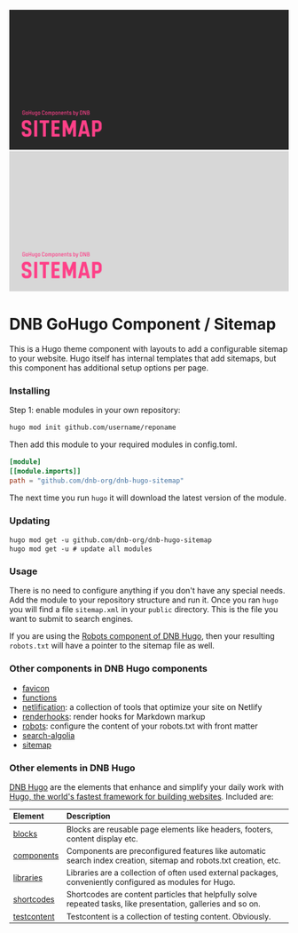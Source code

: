 <!--- CARD BEGIN --->

![DNB-Hugo/HEAD](.github/github-card-dark.png#gh-dark-mode-only)
![DNB-Hugo/HEAD](.github/github-card-light.png#gh-light-mode-only)

<!--- CARD END --->

# DNB GoHugo Component / Sitemap

This is a Hugo theme component with layouts to add a configurable sitemap to your website. Hugo itself has internal templates that add sitemaps, but this component has additional setup options per page.

### Installing

Step 1: enable modules in your own repository:

```bash
hugo mod init github.com/username/reponame
```

Then add this module to your required modules in config.toml.

```toml
[module]
[[module.imports]]
path = "github.com/dnb-org/dnb-hugo-sitemap"
```

The next time you run `hugo` it will download the latest version of the module.

### Updating

```shell
hugo mod get -u github.com/dnb-org/dnb-hugo-sitemap
hugo mod get -u # update all modules
```

### Usage

There is no need to configure anything if you don't have any special needs. Add the module to your repository structure and run it. Once you ran `hugo` you will find a file `sitemap.xml` in your `public` directory. This is the file you want to submit to search engines.

If you are using the [Robots component of DNB Hugo](https://github.com/dnb-org/components/tree/main/robots), then your resulting `robots.txt` will have a pointer to the sitemap file as well.

### Other components in DNB Hugo components

- [favicon](https://github.com/dnb-org/components/tree/main/favicon)
- [functions](https://github.com/dnb-org/components/tree/main/functions)
- [netlification](https://github.com/dnb-org/components/tree/main/netlification): a collection of tools that optimize your site on Netlify
- [renderhooks](https://github.com/dnb-org/components/tree/main/renderhooks): render hooks for Markdown markup
- [robots](https://github.com/dnb-org/components/tree/main/robots): configure the content of your robots.txt with front matter
- [search-algolia](https://github.com/dnb-org/components/tree/main/search-algolia)
- [sitemap](https://github.com/dnb-org/components/tree/main/sitemap)

### Other elements in DNB Hugo

[DNB Hugo](https://github.com/dnb-org) are the elements that enhance and simplify your daily work with [Hugo, the world's fastest framework for building websites](https://gohugo.io/). Included are:

| Element                                               | Description                                                                                                       |
| :---------------------------------------------------- | :---------------------------------------------------------------------------------------------------------------- |
| [blocks](https://github.com/dnb-org/blocks)           | Blocks are reusable page elements like headers, footers, content display etc.                                     |
| [components](https://github.com/dnb-org/components)   | Components are preconfigured features like automatic search index creation, sitemap and robots.txt creation, etc. |
| [libraries](https://github.com/dnb-org/libraries)     | Libraries are a collection of often used external packages, conveniently configured as modules for Hugo.          |
| [shortcodes](https://github.com/dnb-org/shortcodes)   | Shortcodes are content particles that helpfully solve repeated tasks, like presentation, galleries and so on.     |
| [testcontent](https://github.com/dnb-org/testcontent) | Testcontent is a collection of testing content. Obviously.                                                        |
